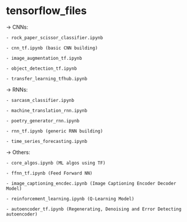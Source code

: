# tensorflow_files

-> CNNs: 

	- rock_paper_scissor_classifier.ipynb

	- cnn_tf.ipynb (basic CNN building)

	- image_augmentation_tf.ipynb

	- object_detection_tf.ipynb

	- transfer_learning_tfhub.ipynb


-> RNNs: 

	- sarcasm_classifier.ipynb

	- machine_translation_rnn.ipynb

	- poetry_generator_rnn.ipynb

	- rnn_tf.ipynb (generic RNN building)

	- time_series_forecasting.ipynb


-> Others: 

	- core_algos.ipynb (ML algos using TF)

	- ffnn_tf.ipynb (Feed Forward NN)

	- image_captioning_encdec.ipynb (Image Captioning Encoder Decoder Model)

	- reinforcement_learning.ipynb (Q-Learning Model)

	- autoencoder_tf.ipynb (Regenerating, Denoising and Error Detecting autoencoder)
